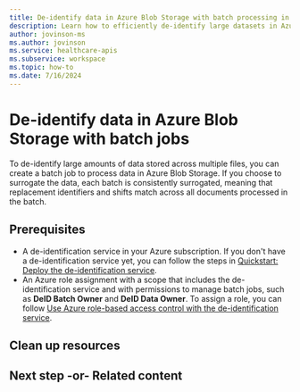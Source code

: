 ```yaml
---
title: De-identify data in Azure Blob Storage with batch processing in Azure Health Data Services
description: Learn how to efficiently de-identify large datasets in Azure Blob Storage with batch processing in Azure Health Data Services.
author: jovinson-ms
ms.author: jovinson
ms.service: healthcare-apis
ms.subservice: workspace
ms.topic: how-to
ms.date: 7/16/2024
---
```


# De-identify data in Azure Blob Storage with batch jobs

To de-identify large amounts of data stored across multiple files, you can create a batch job to process data in Azure Blob Storage. If you choose to surrogate the data, each batch is consistently surrogated, meaning that replacement identifiers and shifts match across all documents processed in the batch.

## Prerequisites

- A de-identification service in your Azure subscription. If you don't have a de-identification service yet, you can follow the steps in [Quickstart: Deploy the de-identification service](quickstart.md).
- An Azure role assignment with a scope that includes the de-identification service and with permissions to manage batch jobs, such as **DeID Batch Owner** and **DeID Data Owner**. To assign a role, you can follow [Use Azure role-based access control with the de-identification service](manage-access-rbac.md).

## Clean up resources

<!-- Optional: Steps to clean up resources - H2

Provide steps the user can take to clean up resources that
they might no longer need.

-->

## Next step -or- Related content

<!-- [Next sequential article title](link.md)

-or-

* [Related article title](link.md)
* [Related article title](link.md)
* [Related article title](link.md)
